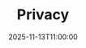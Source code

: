 ---
type: lecture
date: 2025-11-13T11:00:00
title: "Privacy"
lecture_type: Lecture
thumbnail: /static_files/presentations/lec.jpg
links:
- url: https://github.com/data-mining-UniPI/teaching25/tree/lectures/??
  name: slides
hide_from_announcments: true
---